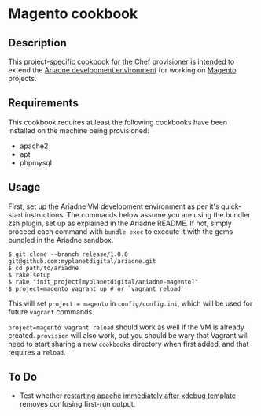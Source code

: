 Magento cookbook
================

## Description

This project-specific cookbook for the [Chef provisioner][Chef] is intended to extend the [Ariadne development environment][Ariadne] for working on [Magento][Magento] projects.

## Requirements

This cookbook requires at least the following cookbooks have been installed on the machine being provisioned:

* apache2
* apt
* phpmysql

## Usage

First, set up the Ariadne VM development environment as per it's quick-start instructions. The commands below assume you are using the bundler zsh plugin, set up as explained in the Ariadne README. If not, simply proceed each command with `bundle exec` to execute it with the gems bundled in the Ariadne sandbox.

    $ git clone --branch release/1.0.0 git@github.com:myplanetdigital/ariadne.git
    $ cd path/to/ariadne
    $ rake setup
    $ rake "init_project[myplanetdigital/ariadne-magento]"
    $ project=magento vagrant up # or `vagrant reload`

This will set `project = magento` in `config/config.ini`, which will be used for future `vagrant` commands.

`project=magento vagrant reload` should work as well if the VM is already created. `provision` will also work, but you should be wary that Vagrant will need to start sharing a new `cookbooks` directory when first added, and that requires a `reload`.

## To Do

* Test whether [restarting apache immediately after xdebug template](https://github.com/myplanetdigital/chef-xdebug/blob/create-logfile/recipes/default.rb#L39) removes confusing first-run output.


[Chef]: http://www.opscode.com/chef/
[Ariadne]: https://github.com/myplanetdigital/ariadne
[Magento]: http://www.magentocommerce.com/
